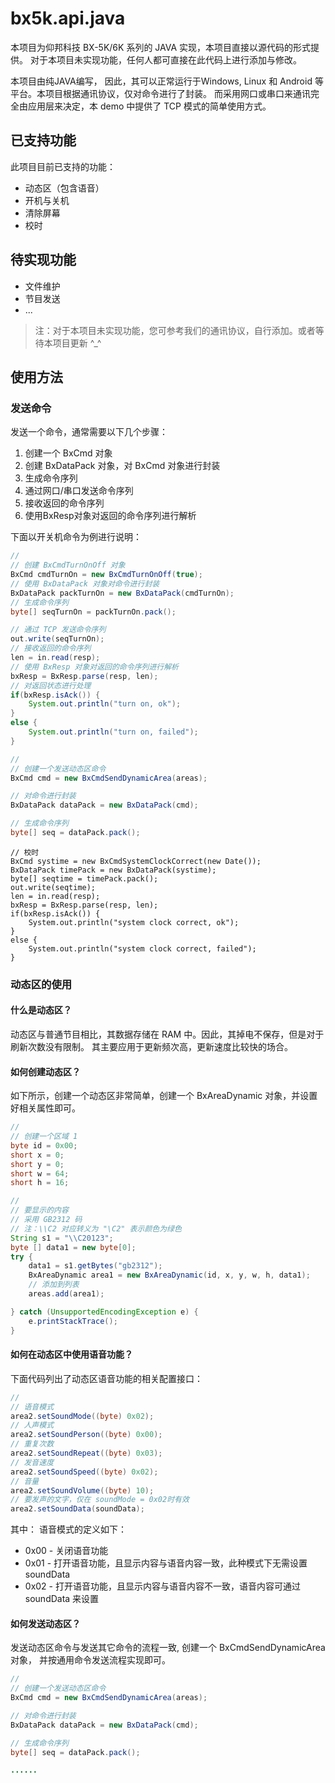 # bx5k.api.java
本项目为仰邦科技 BX-5K/6K 系列的 JAVA 实现，本项目直接以源代码的形式提供。
对于本项目未实现功能，任何人都可直接在此代码上进行添加与修改。

本项目由纯JAVA编写，
因此，其可以正常运行于Windows, Linux 和 Android 等平台。本项目根据通讯协议，仅对命令进行了封装。
而采用网口或串口来通讯完全由应用层来决定，本 demo 中提供了 TCP 模式的简单使用方式。

## 已支持功能
此项目目前已支持的功能：
* 动态区（包含语音）
* 开机与关机
* 清除屏幕
* 校时

## 待实现功能
* 文件维护
* 节目发送
* ...
> 注：对于本项目未实现功能，您可参考我们的通讯协议，自行添加。或者等待本项目更新 ^_^
## 使用方法

### 发送命令
发送一个命令，通常需要以下几个步骤：
1. 创建一个 BxCmd 对象
2. 创建 BxDataPack 对象，对 BxCmd 对象进行封装
3. 生成命令序列
4. 通过网口/串口发送命令序列
5. 接收返回的命令序列
6. 使用BxResp对象对返回的命令序列进行解析

下面以开关机命令为例进行说明：

```java
//
// 创建 BxCmdTurnOnOff 对象
BxCmd cmdTurnOn = new BxCmdTurnOnOff(true);
// 使用 BxDataPack 对象对命令进行封装
BxDataPack packTurnOn = new BxDataPack(cmdTurnOn);
// 生成命令序列
byte[] seqTurnOn = packTurnOn.pack();

// 通过 TCP 发送命令序列
out.write(seqTurnOn);
// 接收返回的命令序列
len = in.read(resp);
// 使用 BxResp 对象对返回的命令序列进行解析
bxResp = BxResp.parse(resp, len);
// 对返回状态进行处理
if(bxResp.isAck()) {
    System.out.println("turn on, ok");
}
else {
    System.out.println("turn on, failed");
}
```

```java
//
// 创建一个发送动态区命令
BxCmd cmd = new BxCmdSendDynamicArea(areas);

// 对命令进行封装
BxDataPack dataPack = new BxDataPack(cmd);

// 生成命令序列
byte[] seq = dataPack.pack();

```
```
// 校时
BxCmd systime = new BxCmdSystemClockCorrect(new Date());
BxDataPack timePack = new BxDataPack(systime);
byte[] seqtime = timePack.pack();
out.write(seqtime);
len = in.read(resp);
bxResp = BxResp.parse(resp, len);
if(bxResp.isAck()) {
	System.out.println("system clock correct, ok");
}
else {
	System.out.println("system clock correct, failed");
}
```



### 动态区的使用

#### 什么是动态区？
动态区与普通节目相比，其数据存储在 RAM 中。因此，其掉电不保存，但是对于刷新次数没有限制。
其主要应用于更新频次高，更新速度比较快的场合。

#### 如何创建动态区？
如下所示，创建一个动态区非常简单，创建一个 BxAreaDynamic 对象，并设置好相关属性即可。
```java
//
// 创建一个区域 1
byte id = 0x00;
short x = 0;
short y = 0;
short w = 64;
short h = 16;

//
// 要显示的内容
// 采用 GB2312 码
// 注：\\C2 对应转义为 "\C2" 表示颜色为绿色
String s1 = "\\C20123";
byte [] data1 = new byte[0];
try {
    data1 = s1.getBytes("gb2312");
    BxAreaDynamic area1 = new BxAreaDynamic(id, x, y, w, h, data1);
    // 添加到列表
    areas.add(area1);

} catch (UnsupportedEncodingException e) {
    e.printStackTrace();
}
```

#### 如何在动态区中使用语音功能？
下面代码列出了动态区语音功能的相关配置接口：
```java
//
// 语音模式
area2.setSoundMode((byte) 0x02);
// 人声模式
area2.setSoundPerson((byte) 0x00);
// 重复次数
area2.setSoundRepeat((byte) 0x03);
// 发音速度
area2.setSoundSpeed((byte) 0x02);
// 音量
area2.setSoundVolume((byte) 10);
// 要发声的文字，仅在 soundMode = 0x02时有效
area2.setSoundData(soundData);
```
其中：
语音模式的定义如下：
* 0x00 - 关闭语音功能
* 0x01 - 打开语音功能，且显示内容与语音内容一致，此种模式下无需设置 soundData
* 0x02 - 打开语音功能，且显示内容与语音内容不一致，语音内容可通过 soundData 来设置

#### 如何发送动态区？
发送动态区命令与发送其它命令的流程一致, 创建一个 BxCmdSendDynamicArea 对象，
并按通用命令发送流程实现即可。
```java
//
// 创建一个发送动态区命令
BxCmd cmd = new BxCmdSendDynamicArea(areas);

// 对命令进行封装
BxDataPack dataPack = new BxDataPack(cmd);

// 生成命令序列
byte[] seq = dataPack.pack();

......

```
